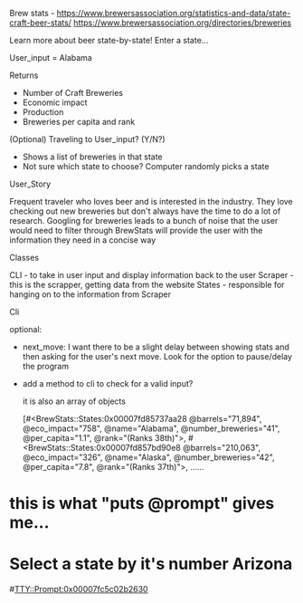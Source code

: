 Brew stats -
https://www.brewersassociation.org/statistics-and-data/state-craft-beer-stats/
https://www.brewersassociation.org/directories/breweries

Learn more about beer state-by-state!
Enter a state...

User_input = Alabama

Returns
  - Number of Craft Breweries
  - Economic impact
  - Production
  - Breweries per capita and rank

  (Optional) Traveling to User_input? (Y/N?)
   - Shows a list of breweries in that state
   - Not sure which state to choose? Computer randomly picks a state

User_Story

Frequent traveler who loves beer and is interested in the industry. They love checking out new breweries but don't always have the time to do a lot of research.
Googling for breweries leads to a bunch of noise that the user would need to filter through
BrewStats will provide the user with the information they need in a concise way


Classes

CLI - to take in user input and display information back to the user
Scraper - this is the scrapper, getting data from the website
States - responsible for hanging on to the information from Scraper


Cli

optional:
- next_move: I want there to be a slight delay between showing stats
and then asking for the user's  next move. Look for the option to pause/delay
the program

- add a method to cli to check for a valid input?



  <!-- @states returns --> it is also an array of objects
  [#<BrewStats::States:0x00007fd85737aa28
  @barrels="71,894",
  @eco_impact="758",
  @name="Alabama",
  @number_breweries="41",
  @per_capita="1.1",
  @rank="(Ranks 38th)">,
 #<BrewStats::States:0x00007fd857bd90e8
  @barrels="210,063",
  @eco_impact="326",
  @name="Alaska",
  @number_breweries="42",
  @per_capita="7.8",
  @rank="(Ranks 37th)">,
  ......

<!-- inside list_choices -->
  # this is what "puts @prompt" gives me...
  # Select a state by it's number Arizona
  #<TTY::Prompt:0x00007fc5c02b2630>
